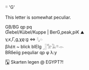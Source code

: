 𓎼 'G'  

This letter is somewhat peculiar.  

GB/BG qp pq  
Ɠiebel/Kübel/Kuppe | BerG,peak,piK   ⛰  
γ,κ,Γ,g,χϱ:g  ⇔ 𓍱,𓏏  
βλέπ ~ blick blEIg 𓃀𓅡𓄿𓎼𓁹  
BRδeiig pequliar qp φ λ:y  

🂡 Skarten legen @ EGYPT?!  